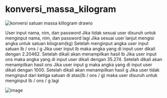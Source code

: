 # konversi_massa_kilogram
![konversi satuan massa killogram drawio](https://github.com/Hisyam-14/konversi_massa_kilogram/assets/109202315/08a9fcca-bc1f-48a1-89dc-3b0afae10036)

User input nama, nim, dan password 
Jika tidak sesuai user disuruh untuk menginput nama, nim, dan password lagi
Jika sesuai user lanjut mengisi angka untuk satuan kilogram(kg)
Setelah menginput angka user input satuan lb / ons / g
Jika user input lb maka angka yang di input user dikali dengan 2.20462. Setelah dikali akan menampilkan hasil lb
Jika user input ons maka angka yang di input user dikali dengan 35.274. Setelah dikali akan menampilkan hasil ons
Jika user input g maka angka yang di input user dikali dengan 1000. Setelah dikali akan menampilkan hasil g
Jika user tidak menginput dari ketiga satuan di atas(lb / ons / g) maka user disuruh untuk menginput lb / ons / g lagi

![image](https://github.com/Hisyam-14/konversi_massa_kilogram/assets/109202315/2096540e-8d5a-4c47-80c5-4e86cb1e67be)
